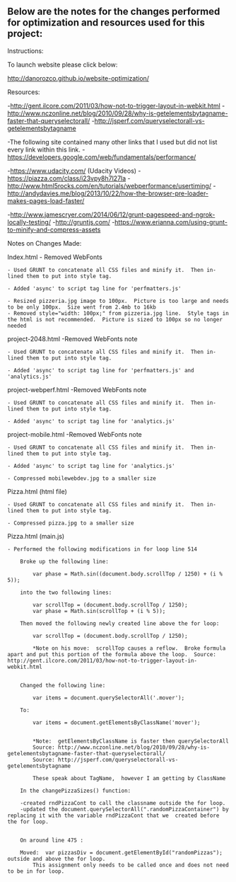 ## Below are the notes for the changes performed for optimization and resources used for this project:

Instructions:

To launch website please click below:

http://danorozco.github.io/website-optimization/


Resources:

-http://gent.ilcore.com/2011/03/how-not-to-trigger-layout-in-webkit.html
-http://www.nczonline.net/blog/2010/09/28/why-is-getelementsbytagname-faster-that-queryselectorall/
-http://jsperf.com/queryselectorall-vs-getelementsbytagname

-The following site contained many other links that I used but did not list every link within this link.
-https://developers.google.com/web/fundamentals/performance/

-https://www.udacity.com/ (Udacity Videos)
-https://piazza.com/class/i23vpy8h7l27la
-http://www.html5rocks.com/en/tutorials/webperformance/usertiming/
-http://andydavies.me/blog/2013/10/22/how-the-browser-pre-loader-makes-pages-load-faster/

-http://www.jamescryer.com/2014/06/12/grunt-pagespeed-and-ngrok-locally-testing/
-http://gruntjs.com/
-https://www.erianna.com/using-grunt-to-minify-and-compress-assets


Notes on Changes Made:

Index.html
	- Removed WebFonts

	- Used GRUNT to concatenate all CSS files and minify it.  Then in-lined them to put into style tag.

	- Added 'async' to script tag line for 'perfmatters.js'

	- Resized pizzeria.jpg image to 100px.  Picture is too large and needs to be only 100px.  Size went from 2.4mb to 16kb
	- Removed style="width: 100px;" from pizzeria.jpg line.  Style tags in the html is not recommended.  Picture is sized to 100px so no longer needed


project-2048.html
	-Removed WebFonts note

	- Used GRUNT to concatenate all CSS files and minify it.  Then in-lined them to put into style tag.

	- Added 'async' to script tag line for 'perfmatters.js' and 'analytics.js'


project-webperf.html
	-Removed WebFonts note

	- Used GRUNT to concatenate all CSS files and minify it.  Then in-lined them to put into style tag.

	- Added 'async' to script tag line for 'analytics.js'


project-mobile.html
	-Removed WebFonts note

	- Used GRUNT to concatenate all CSS files and minify it.  Then in-lined them to put into style tag.

	- Added 'async' to script tag line for 'analytics.js'

	- Compressed mobilewebdev.jpg to a smaller size


Pizza.html (html file)

	- Used GRUNT to concatenate all CSS files and minify it.  Then in-lined them to put into style tag.

	- Compressed pizza.jpg to a smaller size


Pizza.html (main.js)

	- Performed the following modifications in for loop line 514

		Broke up the following line:

			var phase = Math.sin((document.body.scrollTop / 1250) + (i % 5));

		into the two following lines:

			var scrollTop = (document.body.scrollTop / 1250);
			var phase = Math.sin(scrollTop + (i % 5));

		Then moved the following newly created line above the for loop:

			var scrollTop = (document.body.scrollTop / 1250);

			*Note on his move:  scrollTop causes a reflow.  Broke formula apart and put this portion of the formula above the loop.  Source:  http://gent.ilcore.com/2011/03/how-not-to-trigger-layout-in-webkit.html


		Changed the following line:

			var items = document.querySelectorAll('.mover');

		To:

			var items = document.getElementsByClassName('mover');


			*Note:  getElementsByClassName is faster then querySelectorAll
			Source: http://www.nczonline.net/blog/2010/09/28/why-is-getelementsbytagname-faster-that-queryselectorall/
			Source: http://jsperf.com/queryselectorall-vs-getelementsbytagname

			These speak about TagName,  however I am getting by ClassName

		In the changePizzaSizes() function:

		-created rndPizzaCont to call the classname outside the for loop.
		-updated the document.querySelectorAll(".randomPizzaContainer") by replacing it with the variable rndPizzaCont that we 	created before the for loop.


		On around line 475 :

		Moved:  var pizzasDiv = document.getElementById("randomPizzas");   outside and above the for loop.
			This assignment only needs to be called once and does not need to be in for loop.